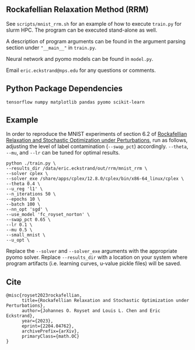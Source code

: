 ## Rockafellian Relaxation Method (RRM)

See `scripts/mnist_rrm.sh` for an example of how to execute `train.py` for slurm HPC. The program can be executed stand-alone as well.

A description of program arguments can be found in the argument parsing section under `"__main__"` in `train.py`.

Neural network and pyomo models can be found in `model.py`.

Email `eric.eckstrand@nps.edu` for any questions or comments.

## Python Package Dependencies
`tensorflow numpy matplotlib pandas pyomo scikit-learn`

## Example
In order to reproduce the MNIST experiments of section 6.2 of [Rockafellian Relaxation and Stochastic Optimization under Perturbations](https://arxiv.org/pdf/2204.04762.pdf),
run as follows, adjusting the level of label contamination (`--swap_pct`) accordingly. `--theta`, `--mu`, and `--lr` can be tuned for optimal results.

```
python ./train.py \
--results_dir /data/eric.eckstrand/out/rrm/mnist_rrm \
--solver cplex \
--solver_exe /share/apps/cplex/12.8.0/cplex/bin/x86-64_linux/cplex \
--theta 0.4 \
--u_reg 'l1' \
--n_iterations 50 \
--epochs 10 \
--batch 100 \
--nn_opt 'sgd' \
--use_model 'fc_royset_norton' \
--swap_pct 0.65 \
--lr 0.1 \
--mu 0.5 \
--small_mnist \
--u_opt \
```

Replace the `--solver` and `--solver_exe` arguments with the appropriate pyomo solver. Replace `--results_dir` with a location on your system where program artifacts (i.e. learning curves, u-value 
pickle files) will be saved.

## Cite
```
@misc{royset2023rockafellian,
      title={Rockafellian Relaxation and Stochastic Optimization under Perturbations}, 
      author={Johannes O. Royset and Louis L. Chen and Eric Eckstrand},
      year={2023},
      eprint={2204.04762},
      archivePrefix={arXiv},
      primaryClass={math.OC}
}
```
